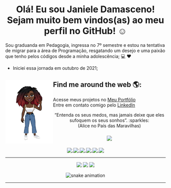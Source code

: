# <h1 align="center"> Olá! Eu sou Janiele Damasceno! <br> Sejam muito bem vindos(as) ao meu perfil no GitHub! :relaxed: </h1>

Sou graduanda em Pedagogia, ingressa no 7º semestre e estou na tentativa de migrar para a área de Programação, resgatando um desejo e uma paixão que tenho pelos códigos desde a minha adolescência; :computer: :heart:
- Iniciei essa jornada em outubro de 2021;

## Find me around the web 🌎: <a href="https://github.com/janieledamasceno"><img align="left" width="150" height="200" src="img1.png"></a>

Acesse meus projetos no <a href="https://janiele-damasceno.vercel.app/"> Meu Portfólio</a> <br>
Entre em contato comigo pelo <a href="https://www.linkedin.com/in/janiele-damasceno-bispo-40695b192/"> LinkedIn</a>

<div align="center"
- <h3> “Entenda os seus medos, mas jamais deixe que eles sufoquem os seus sonhos”. :sparkles: <br> (Alice no País das Maravilhas) <h3>
  </div>

<div align="center">
  <a href="https://github.com/janieledamasceno">
  <img height="170em" src="https://github-readme-stats.vercel.app/api?username=janieledamasceno&show_icons=true&theme=midnight-purple&include_all_commits=true&count_private=true"/>
</div>

<div align="center"><br>
  <img align="center" height="30" src="https://img.shields.io/badge/HTML5-E34F26?style=for-the-badge&logo=html5&logoColor=white">
  <img align="center" height="30" src="https://img.shields.io/badge/CSS3-1572B6?style=for-the-badge&logo=css3&logoColor=white">
  <img align="center" height="30" src="https://img.shields.io/badge/JavaScript-F7DF1E?style=for-the-badge&logo=javascript&logoColor=black">
  <img align="center" height="30" src="https://img.shields.io/badge/Git-E34F26?style=for-the-badge&logo=git&logoColor=white">
   <img align="center" height="30" src="https://img.shields.io/badge/Bootstrap-563D7C?style=for-the-badge&logo=bootstrap&logoColor=white">
   <img align="center" height="30" src="https://img.shields.io/badge/Visual_Studio_Code-0078D4?style=for-the-badge&logo=visual%20studio%20code&logoColor=white">
</div>
<hr>
<div align="center">
    <a href="https://github.com/janieledamasceno" alt="github" target="_blank"> <img height="30" <img src="https://img.shields.io/badge/GitHub-100000?style=for-the-badge&logo=github&logoColor=white"></a>
    <a href="https://www.linkedin.com/in/janiele-damasceno-bispo-40695b192/" target="_blank" style='align:center'><img height="30" src="https://img.shields.io/badge/LinkedIn-0077B5?style=for-the-badge&logo=linkedin&logoColor=white&link=https://www.linkedin.com/in/janiele-damasceno-bispo-40695b192//)](https://www.linkedin.com/in/janiele-damasceno-bispo-40695b192/)"_blank"></a>
      <a href="mailto:"janieledamasceno97@gmail.com" "alt="gmail" target="_blank"> <img height="30" <img src="https://img.shields.io/badge/Gmail-D14836?style=for-the-badge&logo=gmail&logoColor=white& mailto:"janieledamasceno97@gmail.com"></a>
  
  ![snake animation](https://github.com/janieledamasceno/janieledamasceno/blob/output/github-contribution-grid-snake.svg)
 <hr>
